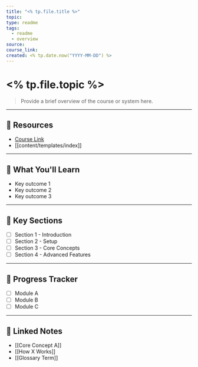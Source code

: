 ```yaml
---
title: "<% tp.file.title %>"
topic:
type: readme
tags:
  - readme
  - overview
source:
course_link:
created: <% tp.date.now("YYYY-MM-DD") %>
---
```


# <% tp.file.topic %>

> Provide a brief overview of the course or system here.

---

## 🔗 Resources
- [Course Link](<% tp.user.course_link || "" %>)
- [[content/templates/index]]

---

## 🎯 What You'll Learn
- Key outcome 1
- Key outcome 2
- Key outcome 3

---

## 🔖 Key Sections
- [ ] Section 1 - Introduction
- [ ] Section 2 - Setup
- [ ] Section 3 - Core Concepts
- [ ] Section 4 - Advanced Features

---

## 📅 Progress Tracker
- [ ] Module A
- [ ] Module B
- [ ] Module C

---

## 🧠 Linked Notes
- [[Core Concept A]]
- [[How X Works]]
- [[Glossary Term]]
